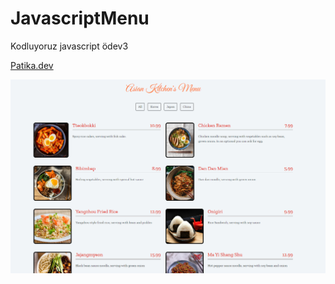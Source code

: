# JavascriptMenu

Kodluyoruz javascript ödev3

[Patika.dev](https://app.patika.dev/emirhankumus)

![Todo List](image.PNG)
